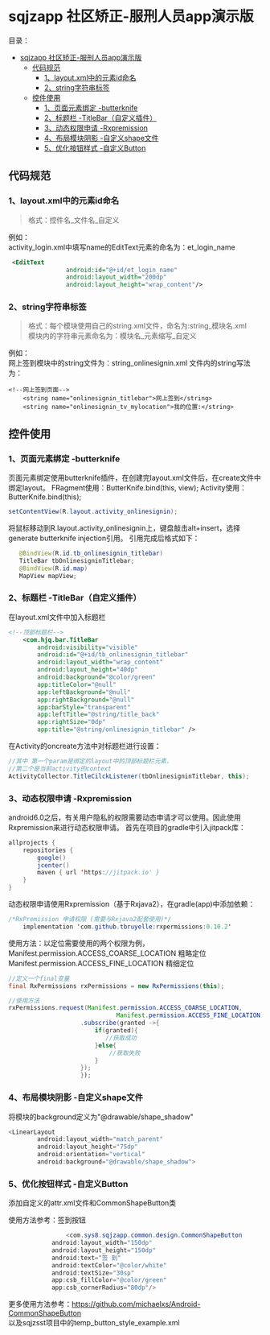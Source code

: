 # sqjzapp  社区矫正-服刑人员app演示版
目录：
- [sqjzapp  社区矫正-服刑人员app演示版](#sqjzapp-%e7%a4%be%e5%8c%ba%e7%9f%ab%e6%ad%a3-%e6%9c%8d%e5%88%91%e4%ba%ba%e5%91%98app%e6%bc%94%e7%a4%ba%e7%89%88)
  - [代码规范](#%e4%bb%a3%e7%a0%81%e8%a7%84%e8%8c%83)
    - [1、layout.xml中的元素id命名](#1layoutxml%e4%b8%ad%e7%9a%84%e5%85%83%e7%b4%a0id%e5%91%bd%e5%90%8d)
    - [2、string字符串标签](#2string%e5%ad%97%e7%ac%a6%e4%b8%b2%e6%a0%87%e7%ad%be)
  - [控件使用](#%e6%8e%a7%e4%bb%b6%e4%bd%bf%e7%94%a8)
    - [1、页面元素绑定 -butterknife](#1%e9%a1%b5%e9%9d%a2%e5%85%83%e7%b4%a0%e7%bb%91%e5%ae%9a--butterknife)
    - [2、标题栏 -TitleBar（自定义插件）](#2%e6%a0%87%e9%a2%98%e6%a0%8f--titlebar%e8%87%aa%e5%ae%9a%e4%b9%89%e6%8f%92%e4%bb%b6)
    - [3、动态权限申请 -Rxpremission](#3%e5%8a%a8%e6%80%81%e6%9d%83%e9%99%90%e7%94%b3%e8%af%b7--rxpremission)
    - [4、布局模块阴影 -自定义shape文件](#4%e5%b8%83%e5%b1%80%e6%a8%a1%e5%9d%97%e9%98%b4%e5%bd%b1--%e8%87%aa%e5%ae%9a%e4%b9%89shape%e6%96%87%e4%bb%b6)
    - [5、优化按钮样式 -自定义Button](#5%e4%bc%98%e5%8c%96%e6%8c%89%e9%92%ae%e6%a0%b7%e5%bc%8f--%e8%87%aa%e5%ae%9a%e4%b9%89button)

##   代码规范
### 1、layout.xml中的元素id命名
>格式：控件名_文件名_自定义


例如：<br>
activity_login.xml中填写name的EditText元素的命名为：et_login_name

``` xml
 <EditText
                android:id="@+id/et_login_name"
                android:layout_width="200dp"
                android:layout_height="wrap_content"/>
```
### 2、string字符串标签
>格式：每个模块使用自己的string.xml文件，命名为:string_模块名.xml<br>
模块内的字符串元素命名为：模块名_元素缩写_自定义 

例如：<br>
网上签到模块中的string文件为：string_onlinesignin.xml
文件内的string写法为：
```
<!--网上签到页面-->
    <string name="onlinesignin_titlebar">网上签到</string>
    <string name="onlinesignin_tv_mylocation">我的位置:</string>
```

## 控件使用

### 1、页面元素绑定 -butterknife
 页面元素绑定使用butterknife插件，在创建完layout.xml文件后，在create文件中绑定layout。
 FRagment使用：ButterKnife.bind(this, view);
 Activity使用：ButterKnife.bind(this);
 ```java
 setContentView(R.layout.activity_onlinesignin);
 ```
 将鼠标移动到R.layout.activity_onlinesignin上，键盘敲击alt+insert，选择generate butterknife injection引用。
 引用完成后格式如下：
 ```java
    @BindView(R.id.tb_onlinesignin_titlebar)
    TitleBar tbOnlinesigninTitlebar;
    @BindView(R.id.map)
    MapView mapView;
 ```
### 2、标题栏 -TitleBar（自定义插件）
在layout.xml文件中加入标题栏
```xml
<!--顶部标题栏-->
    <com.hjq.bar.TitleBar
        android:visibility="visible"
        android:id="@+id/tb_onlinesignin_titlebar"
        android:layout_width="wrap_content"
        android:layout_height="40dp"
        android:background="@color/green"
        app:titleColor="@null"
        app:leftBackground="@null"
        app:rightBackground="@null"
        app:barStyle="transparent"
        app:leftTitle="@string/title_back"
        app:rightSize="0dp"
        app:title="@string/onlinesignin_titlebar" />
```
在Activity的oncreate方法中对标题栏进行设置：
```java
//其中 第一个param是绑定的layout中的顶部标题栏元素，
//第二个是当前activity的context
ActivityCollector.TitleCilckListener(tbOnlinesigninTitlebar, this);
```

### 3、动态权限申请 -Rxpremission
android6.0之后，有关用户隐私的权限需要动态申请才可以使用。因此使用Rxpremission来进行动态权限申请。
首先在项目的gradle中引入jitpack库：
```java
allprojects {
    repositories {
        google()
        jcenter()
        maven { url 'https://jitpack.io' }
    }
}
```
动态权限申请使用Rxpremission（基于Rxjava2），在gradle(app)中添加依赖：
```java
/*RxPremission 申请权限 (需要与Rxjava2配套使用)*/
    implementation 'com.github.tbruyelle:rxpermissions:0.10.2'
```
使用方法：以定位需要使用的两个权限为例，<br>
Manifest.permission.ACCESS_COARSE_LOCATION  粗略定位
Manifest.permission.ACCESS_FINE_LOCATION 精细定位
```java
//定义一个final变量
final RxPermissions rxPermissions = new RxPermissions(this);
```
```java
//使用方法
rxPermissions.request(Manifest.permission.ACCESS_COARSE_LOCATION,
                              Manifest.permission.ACCESS_FINE_LOCATION)
                    .subscribe(granted ->{
                        if(granted){
                           //获取成功
                        }else{
                            //获取失败
                        }
                    });
                    });
```
### 4、布局模块阴影 -自定义shape文件

将模块的background定义为"@drawable/shape_shadow"
```java
<LinearLayout
        android:layout_width="match_parent"
        android:layout_height="75dp"
        android:orientation="vertical"
        android:background="@drawable/shape_shadow">
```

### 5、优化按钮样式 -自定义Button
添加自定义的attr.xml文件和CommonShapeButton类

使用方法参考：签到按钮
```java
                <com.sys8.sqjzapp.common.design.CommonShapeButton
            android:layout_width="150dp"
            android:layout_height="150dp"
            android:text="签 到"
            android:textColor="@color/white"
            android:textSize="30sp"
            app:csb_fillColor="@color/green"
            app:csb_cornerRadius="80dp"/>
```
更多使用方法参考：https://github.com/michaelxs/Android-CommonShapeButton<br>
以及sqjzsst项目中的temp_button_style_example.xml
